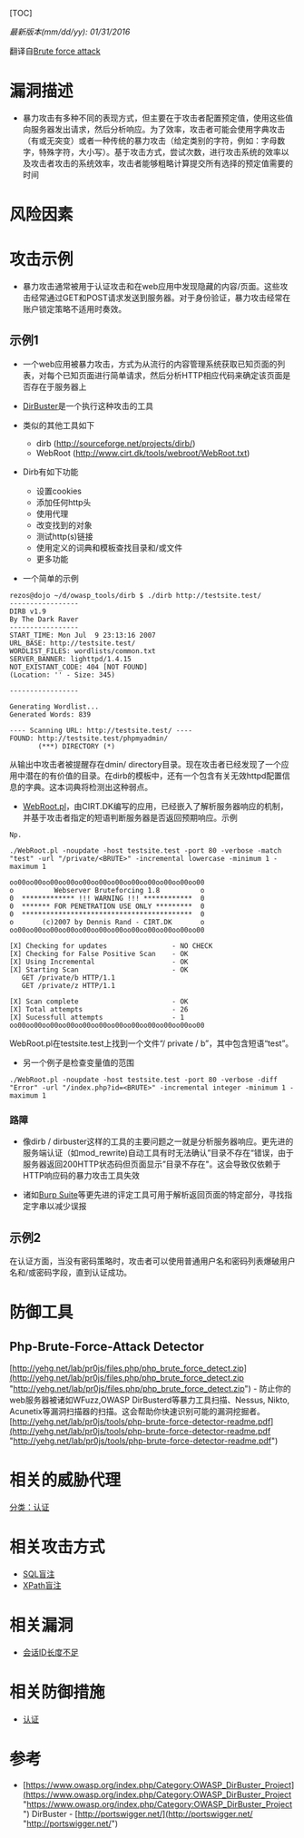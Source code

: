 [TOC]

*最新版本(mm/dd/yy): 01/31/2016*

翻译自[Brute force attack](https://www.owasp.org/index.php/Brute_force_attack "Brute force attack")

# 漏洞描述
- 暴力攻击有多种不同的表现方式，但主要在于攻击者配置预定值，使用这些值向服务器发出请求，然后分析响应。为了效率，攻击者可能会使用字典攻击（有或无突变）或者一种传统的暴力攻击（给定类别的字符，例如：字母数字，特殊字符，大小写）。基于攻击方式，尝试次数，进行攻击系统的效率以及攻击者攻击的系统效率，攻击者能够粗略计算提交所有选择的预定值需要的时间

# 风险因素

# 攻击示例
- 暴力攻击通常被用于认证攻击和在web应用中发现隐藏的内容/页面。这些攻击经常通过GET和POST请求发送到服务器。对于身份验证，暴力攻击经常在账户锁定策略不适用时奏效。

## 示例1
- 一个web应用被暴力攻击，方式为从流行的内容管理系统获取已知页面的列表，对每个已知页面进行简单请求，然后分析HTTP相应代码来确定该页面是否存在于服务器上
- [DirBuster](https://www.owasp.org/index.php/Category:OWASP_DirBuster_Project "DirBuster")是一个执行这种攻击的工具
- 类似的其他工具如下
  - dirb (http://sourceforge.net/projects/dirb/)
  - WebRoot (http://www.cirt.dk/tools/webroot/WebRoot.txt)

- Dirb有如下功能
  - 设置cookies
  - 添加任何http头
  - 使用代理
  - 改变找到的对象
  - 测试http(s)链接
  - 使用定义的词典和模板查找目录和/或文件
  - 更多功能

- 一个简单的示例

```shell
rezos@dojo ~/d/owasp_tools/dirb $ ./dirb http://testsite.test/
-----------------
DIRB v1.9
By The Dark Raver
-----------------
START_TIME: Mon Jul  9 23:13:16 2007
URL_BASE: http://testsite.test/
WORDLIST_FILES: wordlists/common.txt
SERVER_BANNER: lighttpd/1.4.15
NOT_EXISTANT_CODE: 404 [NOT FOUND]
(Location: '' - Size: 345)

-----------------

Generating Wordlist...
Generated Words: 839

---- Scanning URL: http://testsite.test/ ----
FOUND: http://testsite.test/phpmyadmin/
       (***) DIRECTORY (*)
```
从输出中攻击者被提醒存在dmin/ directory目录。现在攻击者已经发现了一个应用中潜在的有价值的目录。在dirb的模板中，还有一个包含有关无效httpd配置信息的字典。这本词典将检测出这种弱点。
- [WebRoot.pl](http://www.cirt.dk/tools/webroot/WebRoot.txt "WebRoot.pl")，由CIRT.DK编写的应用，已经嵌入了解析服务器响应的机制，并基于攻击者指定的短语判断服务器是否返回预期响应。示例

```shell
Np.

./WebRoot.pl -noupdate -host testsite.test -port 80 -verbose -match "test" -url "/private/<BRUTE>" -incremental lowercase -minimum 1 -maximum 1
```

```shell
oo00oo00oo00oo00oo00oo00oo00oo00oo00oo00oo00oo00
o          Webserver Bruteforcing 1.8          o
0  ************* !!! WARNING !!! ************  0
0  ******* FOR PENETRATION USE ONLY *********  0
0  ******************************************  0
o       (c)2007 by Dennis Rand - CIRT.DK       o
oo00oo00oo00oo00oo00oo00oo00oo00oo00oo00oo00oo00
```

```shell
[X] Checking for updates                - NO CHECK
[X] Checking for False Positive Scan    - OK
[X] Using Incremental                   - OK
[X] Starting Scan                       - OK
   GET /private/b HTTP/1.1
   GET /private/z HTTP/1.1
```

```shell
[X] Scan complete                       - OK
[X] Total attempts                      - 26
[X] Sucessfull attempts                 - 1
oo00oo00oo00oo00oo00oo00oo00oo00oo00oo00oo00oo00
```
WebRoot.pl在testsite.test上找到一个文件“/ private / b”，其中包含短语“test”。
- 另一个例子是检查变量值的范围
```shell
./WebRoot.pl -noupdate -host testsite.test -port 80 -verbose -diff "Error" -url "/index.php?id=<BRUTE>" -incremental integer -minimum 1 -maximum 1
```

### 路障
- 像dirb / dirbuster这样的工具的主要问题之一就是分析服务器响应。更先进的服务端认证（如mod_rewrite)自动工具有时无法确认”目录不存在“错误，由于服务器返回200HTTP状态码但页面显示”目录不存在"。这会导致仅依赖于HTTP响应码的暴力攻击工具失效

- 诸如[Burp Suite](http://portswigger.net/ "Burp Suite")等更先进的评定工具可用于解析返回页面的特定部分，寻找指定字串以减少误报

## 示例2
在认证方面，当没有密码策略时，攻击者可以使用普通用户名和密码列表爆破用户名和/或密码字段，直到认证成功。

# 防御工具
## Php-Brute-Force-Attack Detector

[http://yehg.net/lab/pr0js/files.php/php_brute_force_detect.zip](http://yehg.net/lab/pr0js/files.php/php_brute_force_detect.zip "http://yehg.net/lab/pr0js/files.php/php_brute_force_detect.zip") - 防止你的web服务器被诸如WFuzz,OWASP DirBusterd等暴力工具扫描、Nessus, Nikto, Acunetix等漏洞扫描器的扫描。这会帮助你快速识别可能的漏洞挖掘者。
[http://yehg.net/lab/pr0js/tools/php-brute-force-detector-readme.pdf](http://yehg.net/lab/pr0js/tools/php-brute-force-detector-readme.pdf "http://yehg.net/lab/pr0js/tools/php-brute-force-detector-readme.pdf")

# 相关的威胁代理

[分类：认证](https://www.owasp.org/index.php?title=Category:Authentication&action=edit&redlink=1 "Category:Authentication")

# 相关攻击方式

- [SQL盲注](https://tinytracer.com/archives/%ef%bc%88owasp%e4%b8%aa%e4%ba%ba%e6%b1%89%e5%8c%96%ef%bc%89%e6%94%bb%e5%87%bb%e7%b3%bb%e5%88%97%e5%a4%a7%e5%85%a8%ef%bc%9asql%e7%9b%b2%e6%b3%a8/ "SQL盲注")
- [XPath盲注](https://tinytracer.com/archives/%ef%bc%88owasp%e4%b8%aa%e4%ba%ba%e6%b1%89%e5%8c%96%ef%bc%89%e6%94%bb%e5%87%bb%e7%b3%bb%e5%88%97%e5%a4%a7%e5%85%a8%ef%bc%9axpath%e7%9b%b2%e6%b3%a8/ "XPath盲注")

# 相关漏洞

- [会话ID长度不足](https://www.owasp.org/index.php/Insufficient_Session-ID_Length "Insufficient Session-ID Length")

# 相关防御措施

- [认证](https://www.owasp.org/index.php?title=Authentication&action=edit&redlink=1 "Authentication")

# 参考

- [https://www.owasp.org/index.php/Category:OWASP_DirBuster_Project](https://www.owasp.org/index.php/Category:OWASP_DirBuster_Project "https://www.owasp.org/index.php/Category:OWASP_DirBuster_Project") DirBuster - [http://portswigger.net/](http://portswigger.net/ "http://portswigger.net/")